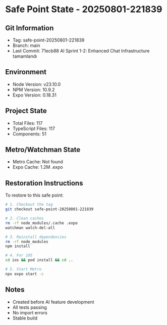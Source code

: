 # Safe Point State - 20250801-221839

## Git Information
- Tag: safe-point-20250801-221839
- Branch: main
- Last Commit: 71ecb88 AI Sprint 1-2: Enhanced Chat Infrastructure tamamlandı

## Environment
- Node Version: v23.10.0
- NPM Version: 10.9.2
- Expo Version: 0.18.31

## Project State
- Total Files:      117
- TypeScript Files:      117
- Components:       51

## Metro/Watchman State
- Metro Cache: Not found
- Expo Cache: 1.2M	.expo

## Restoration Instructions
To restore to this safe point:

```bash
# 1. Checkout the tag
git checkout safe-point-20250801-221839

# 2. Clean caches
rm -rf node_modules/.cache .expo
watchman watch-del-all

# 3. Reinstall dependencies
rm -rf node_modules
npm install

# 4. For iOS
cd ios && pod install && cd ..

# 5. Start Metro
npx expo start -c
```

## Notes
- Created before AI feature development
- All tests passing
- No import errors
- Stable build

